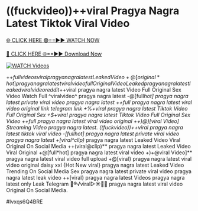 # ((fuckvideo))++viral Pragya Nagra Latest Tiktok Viral Video


[🌐 CLICK HERE 🟢==►► WATCH NOW](https://gitload.pages.dev/)

[🔴 CLICK HERE 🌐==►► Download Now](https://gitload.pages.dev/)

[![WATCH Videos](https://i.imgur.com/dJHk4Zq.gif)](https://gitload.pages.dev/)



























+$+full videos viral pragya nagra latest Leaked Video
+@[original*hot] pragya nagra latest viral video full Original Video Leaked pragya nagra latest leaked viral video reddit +$+viral pragya nagra latest Video Full Original Sex Video
Watch Full ^viralvideo^ pragya nagra latest
-@[full*hot] pragya nagra latest private viral video pragya nagra latest ++*full pragya nagra latest viral video original link telegram link +%+viral pragya nagra latest Tiktok Video Full Original Sex +$+viral pragya nagra latest Tiktok Video Full Original Sex Video ++full pragya nagra latest viral video original
++)@)[viral Video] Streaming Video pragya nagra latest. ((fuckvideo))++viral pragya nagra latest tiktok viral video -[full*hot] pragya nagra latest private viral video pragya nagra latest +[viral^clip)* pragya nagra latest Leaked Video Viral Original On Social Media
++(viral@clip)** pragya nagra latest Leaked Video Viral Original
+@[full*hot] pragya nagra latest viral video +)+@viral Video]** pragya nagra latest viral video full upload +@[viral} pragya nagra latest viral video original daisy xxl {Hot New viral} pragya nagra latest Leaked Video Trending On Social Media Sex pragya nagra latest private viral video pragya nagra latest leak video ++[viral} pragya nagra latest Videos pragya nagra latest only Leak Telegram
👙®️√viral▷☀️👄💥 pragya nagra latest viral video Original On Social Media.


#Ivxqs6Q4BRE
